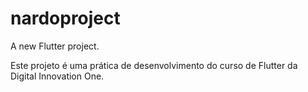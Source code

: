 # nardoproject

A new Flutter project.

<p>
  Este projeto é uma prática de desenvolvimento do curso de Flutter da Digital Innovation One.
</p>
